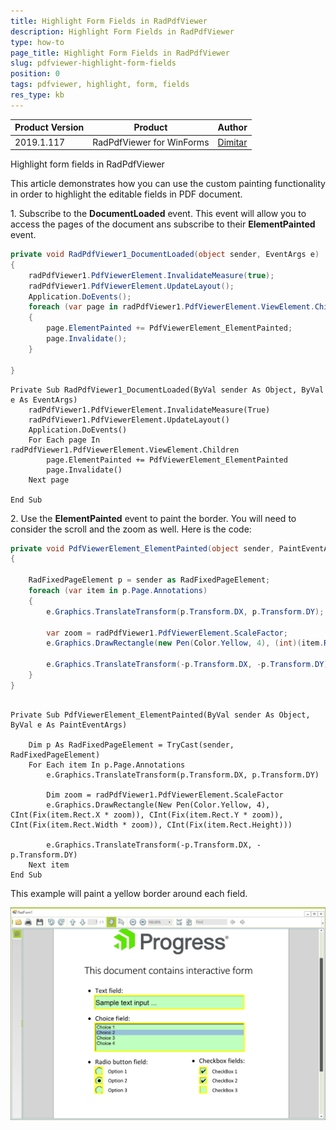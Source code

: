```yaml
---
title: Highlight Form Fields in RadPdfViewer
description: Highlight Form Fields in RadPdfViewer
type: how-to
page_title: Highlight Form Fields in RadPdfViewer
slug: pdfviewer-highlight-form-fields
position: 0
tags: pdfviewer, highlight, form, fields
res_type: kb
---
```


|Product Version|Product|Author|
|----|----|----|
|2019.1.117|RadPdfViewer for WinForms|[Dimitar](https://www.telerik.com/blogs/author/dimitar-karamfilov)|


Highlight form fields in RadPdfViewer

This article demonstrates how you can use the custom painting functionality in order to highlight the editable fields in PDF document. 


1\. Subscribe to the __DocumentLoaded__ event. This event will allow you to access the pages of the document ans subscribe to their __ElementPainted__ event. 


````C#
private void RadPdfViewer1_DocumentLoaded(object sender, EventArgs e)
{
    radPdfViewer1.PdfViewerElement.InvalidateMeasure(true);
    radPdfViewer1.PdfViewerElement.UpdateLayout();
    Application.DoEvents();
    foreach (var page in radPdfViewer1.PdfViewerElement.ViewElement.Children)
    {
        page.ElementPainted += PdfViewerElement_ElementPainted;
        page.Invalidate();
    }
 
}
````
````VB.NET
Private Sub RadPdfViewer1_DocumentLoaded(ByVal sender As Object, ByVal e As EventArgs)
    radPdfViewer1.PdfViewerElement.InvalidateMeasure(True)
    radPdfViewer1.PdfViewerElement.UpdateLayout()
    Application.DoEvents()
    For Each page In radPdfViewer1.PdfViewerElement.ViewElement.Children
        page.ElementPainted += PdfViewerElement_ElementPainted
        page.Invalidate()
    Next page

End Sub
````

2\. Use the __ElementPainted__ event to paint the border. You will need to consider the scroll and the zoom as well. Here is the code:

````C#
private void PdfViewerElement_ElementPainted(object sender, PaintEventArgs e)
{
 
    RadFixedPageElement p = sender as RadFixedPageElement;
    foreach (var item in p.Page.Annotations)
    {
        e.Graphics.TranslateTransform(p.Transform.DX, p.Transform.DY);
 
        var zoom = radPdfViewer1.PdfViewerElement.ScaleFactor;
        e.Graphics.DrawRectangle(new Pen(Color.Yellow, 4), (int)(item.Rect.X * zoom), (int)(item.Rect.Y * zoom), (int)(item.Rect.Width * zoom), (int)(item.Rect.Height));
 
        e.Graphics.TranslateTransform(-p.Transform.DX, -p.Transform.DY);
    }
}
````
````VB.NET

Private Sub PdfViewerElement_ElementPainted(ByVal sender As Object, ByVal e As PaintEventArgs)

    Dim p As RadFixedPageElement = TryCast(sender, RadFixedPageElement)
    For Each item In p.Page.Annotations
        e.Graphics.TranslateTransform(p.Transform.DX, p.Transform.DY)

        Dim zoom = radPdfViewer1.PdfViewerElement.ScaleFactor
        e.Graphics.DrawRectangle(New Pen(Color.Yellow, 4), CInt(Fix(item.Rect.X * zoom)), CInt(Fix(item.Rect.Y * zoom)), CInt(Fix(item.Rect.Width * zoom)), CInt(Fix(item.Rect.Height)))

        e.Graphics.TranslateTransform(-p.Transform.DX, -p.Transform.DY)
    Next item
End Sub

````


This example will paint a yellow border around each field.

![pdfviewer-highlight-form-fields 001](images/pdfviewer-highlight-form-fields001.png)